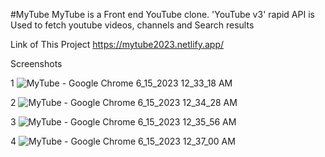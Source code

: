 #MyTube
MyTube is a Front end YouTube clone.
'YouTube v3' rapid API is Used to fetch youtube videos, channels and Search results

Link of This Project
https://mytube2023.netlify.app/

Screenshots

1
![MyTube - Google Chrome 6_15_2023 12_33_18 AM](https://github.com/Mayukhy/YoutubeClone-MyTube-/assets/107027766/1e5e4083-fea5-425f-a953-191f719fd6bf)

2
![MyTube - Google Chrome 6_15_2023 12_34_28 AM](https://github.com/Mayukhy/YoutubeClone-MyTube-/assets/107027766/a82b4550-242a-4152-992d-c63f519bfb32)


3
![MyTube - Google Chrome 6_15_2023 12_35_56 AM](https://github.com/Mayukhy/YoutubeClone-MyTube-/assets/107027766/d1794da8-b3fc-4dd2-ac21-4dee2428d9b5)



4
![MyTube - Google Chrome 6_15_2023 12_37_00 AM](https://github.com/Mayukhy/YoutubeClone-MyTube-/assets/107027766/4a11535c-598a-4faf-9291-bd58eb69e86e)




